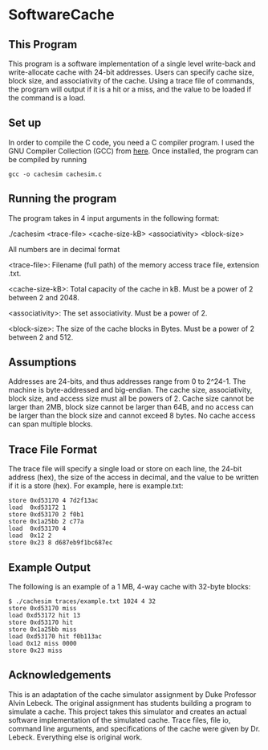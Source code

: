 # SoftwareCache

## This Program
This program is a software implementation of a single level write-back and write-allocate cache with 24-bit addresses. Users can specify cache size, block size, and associativity of the cache. Using a trace file of commands, the program will output if it is a hit or a miss, and the value to be loaded if the command is a load.

## Set up
In order to compile the C code, you need a C compiler program. I used the GNU Compiler Collection (GCC) from [here](https://gcc.gnu.org/). Once installed, the program can be compiled by running 
```
gcc -o cachesim cachesim.c
```

## Running the program
The program takes in 4 input arguments in the following format:

./cachesim \<trace-file\> \<cache-size-kB\> \<associativity\> \<block-size\>

All numbers are in decimal format

\<trace-file\>: Filename (full path) of the memory access trace file, extension .txt.

\<cache-size-kB\>: Total capacity of the cache in kB. Must be a power of 2 between 2 and 2048.

\<associativity\>: The set associativity. Must be a power of 2.

\<block-size\>: The size of the cache blocks in Bytes. Must be a power of 2 between 2 and 512.

## Assumptions
Addresses are 24-bits, and thus addresses range from 0 to 2^24-1. The machine is byte-addressed and big-endian. The cache size,
associativity, block size, and access size must all be powers of 2. Cache size cannot be larger than 2MB, block
size cannot be larger than 64B, and no access can be larger than the block size and cannot exceed 8 bytes.
No cache access can span multiple blocks.

## Trace File Format
The trace file will specify a single load or store on each line, the 24-bit address (hex), the size of the access in decimal, and the value to be written if it is a store (hex). For example, here is example.txt:
```
store 0xd53170 4 7d2f13ac
load  0xd53172 1
store 0xd53170 2 f0b1
store 0x1a25bb 2 c77a
load  0xd53170 4
load  0x12 2
store 0x23 8 d687eb9f1bc687ec
```

## Example Output
The following is an example of a 1 MB, 4-way cache with 32-byte blocks:
```
$ ./cachesim traces/example.txt 1024 4 32
store 0xd53170 miss
load 0xd53172 hit 13
store 0xd53170 hit
store 0x1a25bb miss
load 0xd53170 hit f0b113ac
load 0x12 miss 0000
store 0x23 miss
```

## Acknowledgements
This is an adaptation of the cache simulator assignment by Duke Professor Alvin Lebeck. The original assignment has students building a program to simulate a cache. This project takes this simulator and creates an actual software implementation of the simulated cache. Trace files, file io, command line arguments, and specifications of the cache were given by Dr. Lebeck. Everything else is original work.
